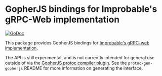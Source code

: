 # GopherJS bindings for Improbable's gRPC-Web implementation

[![GoDoc](https://godoc.org/github.com/johanbrandhorst/protobuf/grpcweb?status.svg)](https://godoc.org/github.com/johanbrandhorst/protobuf/grpcweb)

This package provides GopherJS bindings for [Improbable's gRPC-web implementation](https://github.com/improbable-eng/grpc-web/).

The API is still experimental, and is not currently intended for general use outside
of via the [GopherJS protoc compiler plugin](https://github.com/johanbrandhorst/protobuf/protoc-gen-gopherjs). See the `protoc-gen-gopherjs`
README for more information on generating the interface.
